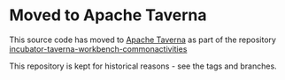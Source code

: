 # Moved to Apache Taverna

This source code has moved to [Apache Taverna](http://taverna.incubator.apache.org/) 
as part of the repository 
[incubator-taverna-workbench-commonactivities](https://github.com/apache/incubator-taverna-workbench-commonactivities)

This repository is kept for historical reasons - see the tags and branches.
